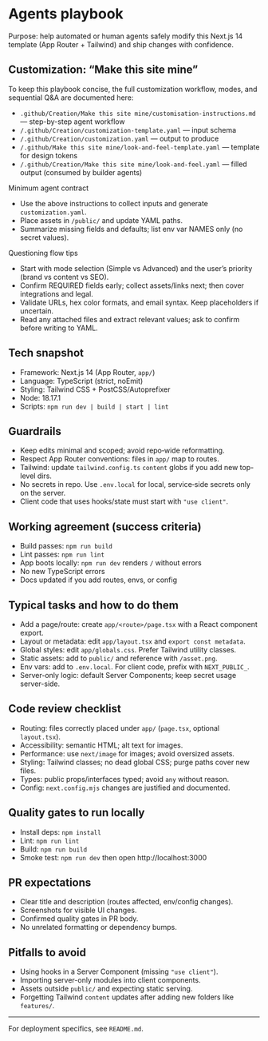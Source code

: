 # Agents playbook

Purpose: help automated or human agents safely modify this Next.js 14 template (App Router + Tailwind) and ship changes with confidence.

## Customization: “Make this site mine”
To keep this playbook concise, the full customization workflow, modes, and sequential Q&A are documented here:

- `.github/Creation/Make this site mine/customisation-instructions.md` — step-by-step agent workflow
- `/.github/Creation/customization-template.yaml` — input schema
- `/.github/Creation/customization.yaml` — output to produce
- `/.github/Make this site mine/look-and-feel-template.yaml` — template for design tokens
- `/.github/Creation/Make this site mine/look-and-feel.yaml` — filled output (consumed by builder agents)

Minimum agent contract
- Use the above instructions to collect inputs and generate `customization.yaml`.
- Place assets in `/public/` and update YAML paths.
- Summarize missing fields and defaults; list env var NAMES only (no secret values).

Questioning flow tips
- Start with mode selection (Simple vs Advanced) and the user’s priority (brand vs content vs SEO).
- Confirm REQUIRED fields early; collect assets/links next; then cover integrations and legal.
- Validate URLs, hex color formats, and email syntax. Keep placeholders if uncertain.
- Read any attached files and extract relevant values; ask to confirm before writing to YAML.

## Tech snapshot
- Framework: Next.js 14 (App Router, `app/`)
- Language: TypeScript (strict, noEmit)
- Styling: Tailwind CSS + PostCSS/Autoprefixer
- Node: 18.17.1
- Scripts: `npm run dev | build | start | lint`

## Guardrails
- Keep edits minimal and scoped; avoid repo‑wide reformatting.
- Respect App Router conventions: files in `app/` map to routes.
- Tailwind: update `tailwind.config.ts` `content` globs if you add new top-level dirs.
- No secrets in repo. Use `.env.local` for local, service‑side secrets only on the server.
- Client code that uses hooks/state must start with `"use client"`.

## Working agreement (success criteria)
- Build passes: `npm run build`
- Lint passes: `npm run lint`
- App boots locally: `npm run dev` renders `/` without errors
- No new TypeScript errors
- Docs updated if you add routes, envs, or config

## Typical tasks and how to do them
- Add a page/route: create `app/<route>/page.tsx` with a React component export.
- Layout or metadata: edit `app/layout.tsx` and `export const metadata`.
- Global styles: edit `app/globals.css`. Prefer Tailwind utility classes.
- Static assets: add to `public/` and reference with `/asset.png`.
- Env vars: add to `.env.local`. For client code, prefix with `NEXT_PUBLIC_`.
- Server-only logic: default Server Components; keep secret usage server-side.

## Code review checklist
- Routing: files correctly placed under `app/` (`page.tsx`, optional `layout.tsx`).
- Accessibility: semantic HTML; alt text for images.
- Performance: use `next/image` for images; avoid oversized assets.
- Styling: Tailwind classes; no dead global CSS; purge paths cover new files.
- Types: public props/interfaces typed; avoid `any` without reason.
- Config: `next.config.mjs` changes are justified and documented.

## Quality gates to run locally
- Install deps: `npm install`
- Lint: `npm run lint`
- Build: `npm run build`
- Smoke test: `npm run dev` then open http://localhost:3000

## PR expectations
- Clear title and description (routes affected, env/config changes).
- Screenshots for visible UI changes.
- Confirmed quality gates in PR body.
- No unrelated formatting or dependency bumps.

## Pitfalls to avoid
- Using hooks in a Server Component (missing `"use client"`).
- Importing server-only modules into client components.
- Assets outside `public/` and expecting static serving.
- Forgetting Tailwind `content` updates after adding new folders like `features/`.

---
For deployment specifics, see `README.md`.
